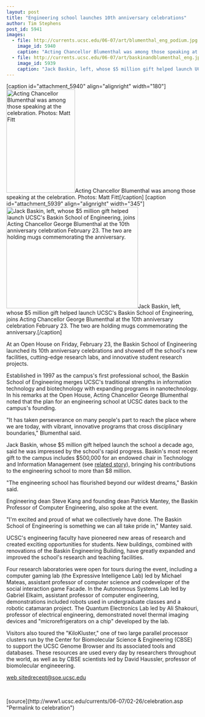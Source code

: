 ```yaml
---
layout: post
title: "Engineering school launches 10th anniversary celebrations"
author: Tim Stephens
post_id: 5941
images:
  - file: http://currents.ucsc.edu/06-07/art/blumenthal_eng_podium.jpg
    image_id: 5940
    caption: "Acting Chancellor Blumenthal was among those speaking at the celebration. Photos: Matt Fitt"
  - file: http://currents.ucsc.edu/06-07/art/baskinandblumenthal_eng.jpg
    image_id: 5939
    caption: "Jack Baskin, left, whose $5 million gift helped launch UCSC's Baskin School of Engineering, joins Acting Chancellor George Blumenthal at the 10th anniversary celebration February 23. The two are holding mugs commemorating the anniversary."
---
```


[caption id="attachment_5940" align="alignright" width="180"]<a href="http://localhost/mysite/wp-content/uploads/2007/02/blumenthal_eng_podium.jpg"><img class="size-full wp-image-5940" src="http://localhost/mysite/wp-content/uploads/2007/02/blumenthal_eng_podium.jpg" alt="Acting Chancellor Blumenthal was among those speaking at the celebration. Photos: Matt Fitt" width="180" height="270" /></a>Acting Chancellor Blumenthal was among those speaking at the celebration. Photos: Matt Fitt[/caption]
[caption id="attachment_5939" align="alignright" width="345"]<a href="http://localhost/mysite/wp-content/uploads/2007/02/baskinandblumenthal_eng.jpg"><img class="size-full wp-image-5939" src="http://localhost/mysite/wp-content/uploads/2007/02/baskinandblumenthal_eng.jpg" alt="Jack Baskin, left, whose $5 million gift helped launch UCSC's Baskin School of Engineering, joins Acting Chancellor George Blumenthal at the 10th anniversary celebration February 23. The two are holding mugs commemorating the anniversary." width="345" height="265" /></a>Jack Baskin, left, whose $5 million gift helped launch UCSC's Baskin School of Engineering, joins Acting Chancellor George Blumenthal at the 10th anniversary celebration February 23. The two are holding mugs commemorating the anniversary.[/caption]
<a name="content" id="content"></a>
<p>
  At an Open House on Friday, February 23, the Baskin School of Engineering launched its 10th anniversary celebrations and showed off the school's new facilities, cutting-edge research labs, and innovative student research projects.
</p>
<p>
  Established in 1997 as the campus's first professional school, the Baskin School of Engineering merges UCSC's traditional strengths in information technology and biotechnology with expanding programs in nanotechnology. In his remarks at the Open House, Acting Chancellor George Blumenthal noted that the plan for an engineering school at UCSC dates back to the campus's founding.
</p>
<p>
  "It has taken perseverance on many people's part to reach the place where we are today, with vibrant, innovative programs that cross disciplinary boundaries," Blumenthal said.
</p>
<p>
  Jack Baskin, whose $5 million gift helped launch the school a decade ago, said he was impressed by the school's rapid progress. Baskin's most recent gift to the campus includes $500,000 for an endowed chair in Technology and Information Management (see <a href="http://press.ucsc.edu/text.asp?pid=1061">related story</a>), bringing his contributions to the engineering school to more than $8 million.
</p>
<p>
  "The engineering school has flourished beyond our wildest dreams," Baskin said.
</p>
<p>
  Engineering dean Steve Kang and founding dean Patrick Mantey, the Baskin Professor of Computer Engineering, also spoke at the event.
</p>
<p>
  "I'm excited and proud of what we collectively have done. The Baskin School of Engineering is something we can all take pride in," Mantey said.
</p>
<p>
  UCSC's engineering faculty have pioneered new areas of research and created exciting opportunities for students. New buildings, combined with renovations of the Baskin Engineering Building, have greatly expanded and improved the school's research and teaching facilities.
</p>
<p>
  Four research laboratories were open for tours during the event, including a computer gaming lab (the Expressive Intelligence Lab) led by Michael Mateas, assistant professor of computer science and codeveloper of the social interaction game Facade. In the Autonomous Systems Lab led by Gabriel Elkaim, assistant professor of computer engineering, demonstrations included robots used in undergraduate classes and a robotic catamaran project. The Quantum Electronics Lab led by Ali Shakouri, professor of electrical engineering, demonstrated novel thermal imaging devices and "microrefrigerators on a chip" developed by the lab.
</p>
<p>
  Visitors also toured the "KiloKluster," one of two large parallel processor clusters run by the Center for Biomolecular Science &amp; Engineering (CBSE) to support the UCSC Genome Browser and its associated tools and databases. These resources are used every day by researchers throughout the world, as well as by CBSE scientists led by David Haussler, professor of biomolecular engineeering.
</p><a href="http://www.cse.ucsc.edu/events/tenth/calendar.html">web site</a><a href="mailto:drecept@soe.ucsc.edu">drecept@soe.ucsc.edu</a>
<p>
  <br>
</p>
[source](http://www1.ucsc.edu/currents/06-07/02-26/celebration.asp "Permalink to celebration")
